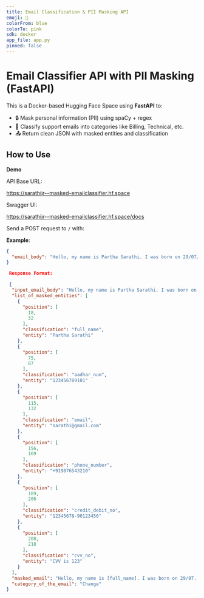 ```yaml
---
title: Email Classification & PII Masking API
emoji: 📧
colorFrom: blue
colorTo: pink
sdk: docker
app_file: app.py
pinned: false
---
```


# Email Classifier API with PII Masking (FastAPI)

This is a Docker-based Hugging Face Space using **FastAPI** to:

- 🔒 Mask personal information (PII) using spaCy + regex
- 🧠 Classify support emails into categories like Billing, Technical, etc.
- 📤 Return clean JSON with masked entities and classification

## How to Use

**Demo**

API Base URL:

https://sarathijr--masked-emailclassifier.hf.space

Swagger UI:

https://sarathijr--masked-emailclassifier.hf.space/docs

Send a POST request to `/` with:

**Example**:

```json
{
  "email_body": "Hello, my name is Partha Sarathi. I was born on 29/07/2003. My Aadhar number is 1234 5678 9101 and my registered email is sarathi@gmail.com. You can contact me at 9876543210. My card number is 1234-5678-9012-3456, CVV is 123 and expiry date is 06/25. Please update my billing preferences accordingly"
}

 Response Format:

 {
  "input_email_body": "Hello, my name is Partha Sarathi. I was born on 29/07. My Aadhar number is 123456789101 and my registered email is sarathi@gmail.com. You can contact me at +919876543210. My card number is 12345678-90123456, CVV is 123 and expiry date is 6/25. Please update my billing preferences accordingly",
  "list_of_masked_entities": [
    {
      "position": [
        18,
        32
      ],
      "classification": "full_name",
      "entity": "Partha Sarathi"
    },
    {
      "position": [
        75,
        87
      ],
      "classification": "aadhar_num",
      "entity": "123456789101"
    },
    {
      "position": [
        115,
        132
      ],
      "classification": "email",
      "entity": "sarathi@gmail.com"
    },
    {
      "position": [
        156,
        169
      ],
      "classification": "phone_number",
      "entity": "+919876543210"
    },
    {
      "position": [
        189,
        206
      ],
      "classification": "credit_debit_no",
      "entity": "12345678-90123456"
    },
    {
      "position": [
        208,
        218
      ],
      "classification": "cvv_no",
      "entity": "CVV is 123"
    }
  ],
  "masked_email": "Hello, my name is [full_name]. I was born on 29/07. My Aadhar number is [aadhar_num] and my registered email is [email]. You can contact me at [phone_number]. My card number is [credit_debit_no], [cvv_no] and expiry date is 6/25. Please update my billing preferences accordingly",
  "category_of_the_email": "Change"
}
